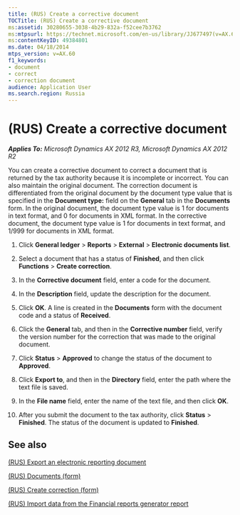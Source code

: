 ```yaml
---
title: (RUS) Create a corrective document
TOCTitle: (RUS) Create a corrective document
ms:assetid: 30280655-3038-4b29-832a-f52cee7b3762
ms:mtpsurl: https://technet.microsoft.com/en-us/library/JJ677497(v=AX.60)
ms:contentKeyID: 49384801
ms.date: 04/18/2014
mtps_version: v=AX.60
f1_keywords:
- document
- correct
- correction document
audience: Application User
ms.search.region: Russia
---
```


# (RUS) Create a corrective document 


_**Applies To:** Microsoft Dynamics AX 2012 R3, Microsoft Dynamics AX 2012 R2_

You can create a corrective document to correct a document that is returned by the tax authority because it is incomplete or incorrect. You can also maintain the original document. The correction document is differentiated from the original document by the document type value that is specified in the **Document type:** field on the **General** tab in the **Documents** form. In the original document, the document type value is 1 for documents in text format, and 0 for documents in XML format. In the corrective document, the document type value is 1 for documents in text format, and 1/999 for documents in XML format.

1.  Click **General ledger** \> **Reports** \> **External** \> **Electronic documents list**.

2.  Select a document that has a status of **Finished**, and then click **Functions** \> **Create correction**.

3.  In the **Corrective document** field, enter a code for the document.

4.  In the **Description** field, update the description for the document.

5.  Click **OK**. A line is created in the **Documents** form with the document code and a status of **Received**.

6.  Click the **General** tab, and then in the **Corrective number** field, verify the version number for the correction that was made to the original document.

7.  Click **Status** \> **Approved** to change the status of the document to **Approved**.

8.  Click **Export to**, and then in the **Directory** field, enter the path where the text file is saved.

9.  In the **File name** field, enter the name of the text file, and then click **OK**.

10. After you submit the document to the tax authority, click **Status** \> **Finished**. The status of the document is updated to **Finished**.

## See also

[(RUS) Export an electronic reporting document](rus-export-an-electronic-reporting-document.md)

[(RUS) Documents (form)](https://technet.microsoft.com/en-us/library/jj852139\(v=ax.60\))

[(RUS) Create correction (form)](https://technet.microsoft.com/en-us/library/jj710782\(v=ax.60\))

[(RUS) Import data from the Financial reports generator report](rus-import-data-from-the-financial-reports-generator-report.md)

  



